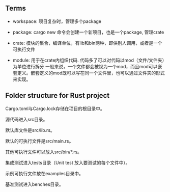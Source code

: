 
## Terms
- workspace: 项目复杂时，管理多个package

- package: cargo new 命令会创建一个新项目，也是一个package, 管理crate

- crate: 模块的集合，编译单位，有lib和bin两种，即供别人调用，或者是一个可执行文件

- module: 用于在crate内组织代码. 代码多了可以对代码以mod（文件/文件夹）为单位进行拆分
一般来说，一个文件都会被视为一个mod，而且mod可以嵌套定义。嵌套定义的mod既可以写在同一个文件里，也可以通过文件夹的形式来实现。



## Folder structure for Rust project

Cargo.toml与Cargo.lock存储在项目的根目录中。

源代码进入src目录。

默认库文件是src/lib.rs。

默认的可执行文件是src/main.rs。

其他可执行文件可以放入src/bin/*.rs。

集成测试进入tests目录（Unit test 放入要测试的每个文件中）。

示例可执行文件放在examples目录中。

基准测试进入benches目录。


